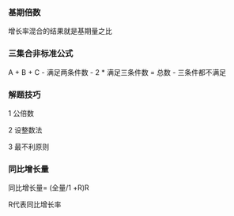 ### 基期倍数

增长率混合的结果就是基期量之比



### 三集合非标准公式

A + B + C - 满足两条件数 - 2 * 满足三条件数 = 总数 - 三条件都不满足



###  解题技巧

1 公倍数

2 设整数法

3 最不利原则



###  同比增长量

同比增长量= (全量/1 +R)R

R代表同比增长率